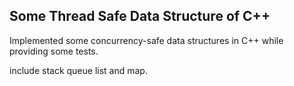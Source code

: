 ## Some Thread Safe Data Structure of C++

Implemented some concurrency-safe data structures in C++ while providing some tests.

include stack queue list and map.
